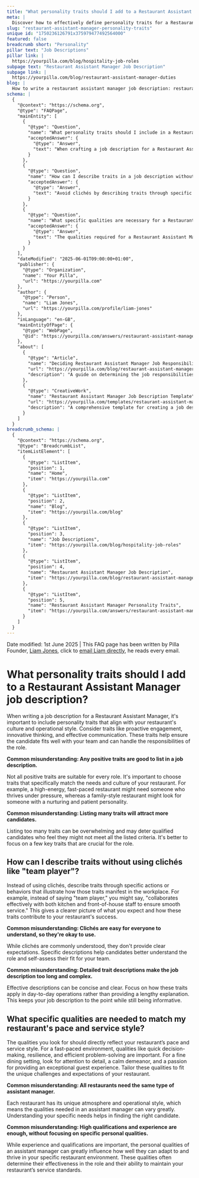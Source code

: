 ```yaml
---
title: "What personality traits should I add to a Restaurant Assistant Manager job description?"
meta: |
  Discover how to effectively define personality traits for a Restaurant Assistant Manager to match your restaurant's culture and operational style.
slug: "restaurant-assistant-manager-personality-traits"
unique id: "1750236126791x375979477492564000"
featured: false
breadcrumb short: "Personality"
pillar text: "Job Descriptions"
pillar link: |
  https://yourpilla.com/blog/hospitality-job-roles
subpage text: "Restaurant Assistant Manager Job Description"
subpage link: |
  https://yourpilla.com/blog/restaurant-assistant-manager-duties
blog: |
  How to write a restaurant assistant manager job description: restaurant assistant manager job description template included.
schema: |
  {
    "@context": "https://schema.org",
    "@type": "FAQPage",
    "mainEntity": [
      {
        "@type": "Question",
        "name": "What personality traits should I include in a Restaurant Assistant Manager job description?",
        "acceptedAnswer": {
          "@type": "Answer",
          "text": "When crafting a job description for a Restaurant Assistant Manager, include personality traits that reflect your restaurant's culture and operational style. Key traits might include proactive engagement, innovative thinking, and effective communication. These traits ensure the candidate can integrate well with your team and handle the role's responsibilities effectively."
        }
      },
      {
        "@type": "Question",
        "name": "How can I describe traits in a job description without using clichés like 'team player'?",
        "acceptedAnswer": {
          "@type": "Answer",
          "text": "Avoid clichés by describing traits through specific actions or behaviours that illustrate how these traits appear in daily operations. For instance, instead of 'team player,' describe someone who 'collaborates effectively with both kitchen and front-of-house staff to ensure smooth service'. This approach provides clear and actionable insights into what is expected from the candidate."
        }
      },
      {
        "@type": "Question",
        "name": "What specific qualities are necessary for a Restaurant Assistant Manager to match my restaurant's pace and service style?",
        "acceptedAnswer": {
          "@type": "Answer",
          "text": "The qualities required for a Restaurant Assistant Manager should reflect the specific pace and service style of your restaurant. For a fast-paced setting, consider qualities like quick decision-making, resilience, and efficient problem-solving. For a fine dining environment, focus on qualities such as attention to detail, a calm demeanor, and a passion for exceptional guest service. Tailor these qualities to suit the unique needs of your restaurant."
        }
      }
    ],
    "dateModified": "2025-06-01T09:00:00+01:00",
    "publisher": {
      "@type": "Organization",
      "name": "Your Pilla",
      "url": "https://yourpilla.com"
    },
    "author": {
      "@type": "Person",
      "name": "Liam Jones",
      "url": "https://yourpilla.com/profile/liam-jones"
    },
    "inLanguage": "en-GB",
    "mainEntityOfPage": {
      "@type": "WebPage",
      "@id": "https://yourpilla.com/answers/restaurant-assistant-manager-personality-traits"
    },
    "about": [
      {
        "@type": "Article",
        "name": "Deciding Restaurant Assistant Manager Job Responsibilities and Skills",
        "url": "https://yourpilla.com/blog/restaurant-assistant-manager-duties",
        "description": "A guide on determining the job responsibilities and essential skills for a Restaurant Assistant Manager to ensure optimal performance and alignment with your restaurant's requirements."
      },
      {
        "@type": "CreativeWork",
        "name": "Restaurant Assistant Manager Job Description Template",
        "url": "https://yourpilla.com/templates/restaurant-assistant-manager-job-description",
        "description": "A comprehensive template for creating a job description for a Restaurant Assistant Manager, focusing on essential responsibilities and personality traits needed for success in the role."
      }
    ]
  }
breadcrumb_schema: |
  {
    "@context": "https://schema.org",
    "@type": "BreadcrumbList",
    "itemListElement": [
      {
        "@type": "ListItem",
        "position": 1,
        "name": "Home",
        "item": "https://yourpilla.com"
      },
      {
        "@type": "ListItem",
        "position": 2,
        "name": "Blog",
        "item": "https://yourpilla.com/blog"
      },
      {
        "@type": "ListItem",
        "position": 3,
        "name": "Job Descriptions",
        "item": "https://yourpilla.com/blog/hospitality-job-roles"
      },
      {
        "@type": "ListItem",
        "position": 4,
        "name": "Restaurant Assistant Manager Job Description",
        "item": "https://yourpilla.com/blog/restaurant-assistant-manager-duties"
      },
      {
        "@type": "ListItem",
        "position": 5,
        "name": "Restaurant Assistant Manager Personality Traits",
        "item": "https://yourpilla.com/answers/restaurant-assistant-manager-personality-traits"
      }
    ]
  }
---
```


Date modified: 1st June 2025 | This FAQ page has been written by Pilla Founder, [Liam Jones](https://yourpilla.com/profile/liam-jones), click to [email Liam directly](https://mailto:liam@yourpilla.com), he reads every email.

# What personality traits should I add to a Restaurant Assistant Manager job description?

When writing a job description for a Restaurant Assistant Manager, it's important to include personality traits that align with your restaurant's culture and operational style. Consider traits like proactive engagement, innovative thinking, and effective communication. These traits help ensure the candidate fits well with your team and can handle the responsibilities of the role.

**Common misunderstanding: Any positive traits are good to list in a job description.**

Not all positive traits are suitable for every role. It's important to choose traits that specifically match the needs and culture of your restaurant. For example, a high-energy, fast-paced restaurant might need someone who thrives under pressure, whereas a family-style restaurant might look for someone with a nurturing and patient personality.

**Common misunderstanding: Listing many traits will attract more candidates.**

Listing too many traits can be overwhelming and may deter qualified candidates who feel they might not meet all the listed criteria. It's better to focus on a few key traits that are crucial for the role.

## How can I describe traits without using clichés like "team player"?

Instead of using clichés, describe traits through specific actions or behaviors that illustrate how those traits manifest in the workplace. For example, instead of saying "team player," you might say, "collaborates effectively with both kitchen and front-of-house staff to ensure smooth service." This gives a clearer picture of what you expect and how these traits contribute to your restaurant's success.

**Common misunderstanding: Clichés are easy for everyone to understand, so they're okay to use.**

While clichés are commonly understood, they don't provide clear expectations. Specific descriptions help candidates better understand the role and self-assess their fit for your team.

**Common misunderstanding: Detailed trait descriptions make the job description too long and complex.**

Effective descriptions can be concise and clear. Focus on how these traits apply in day-to-day operations rather than providing a lengthy explanation. This keeps your job description to the point while still being informative.

## What specific qualities are needed to match my restaurant's pace and service style?

The qualities you look for should directly reflect your restaurant’s pace and service style. For a fast-paced environment, qualities like quick decision-making, resilience, and efficient problem-solving are important. For a fine dining setting, look for attention to detail, a calm demeanor, and a passion for providing an exceptional guest experience. Tailor these qualities to fit the unique challenges and expectations of your restaurant.

**Common misunderstanding: All restaurants need the same type of assistant manager.**

Each restaurant has its unique atmosphere and operational style, which means the qualities needed in an assistant manager can vary greatly. Understanding your specific needs helps in finding the right candidate.

**Common misunderstanding: High qualifications and experience are enough, without focusing on specific personal qualities.**

While experience and qualifications are important, the personal qualities of an assistant manager can greatly influence how well they can adapt to and thrive in your specific restaurant environment. These qualities often determine their effectiveness in the role and their ability to maintain your restaurant’s service standards.